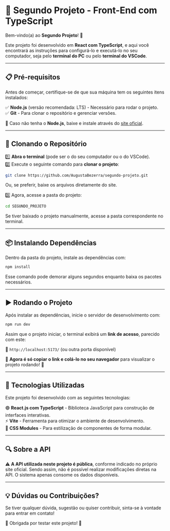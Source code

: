 # 🚀 Segundo Projeto - Front-End com TypeScript

Bem-vindo(a) ao **Segundo Projeto**! 🎉

Este projeto foi desenvolvido em **React com TypeScript**, e aqui você encontrará as instruções para configurá-lo e executá-lo no seu computador, seja pelo **terminal do PC** ou pelo **terminal do VSCode**.

---

## 📋 Pré-requisitos

Antes de começar, certifique-se de que sua máquina tem os seguintes itens instalados:

✅ **Node.js** (versão recomendada: LTS) - Necessário para rodar o projeto.  
✅ **Git** - Para clonar o repositório e gerenciar versões.  

🔹 Caso não tenha o **Node.js**, baixe e instale através do [site oficial](https://nodejs.org/pt/download).  

---

## 📂 Clonando o Repositório

1️⃣ **Abra o terminal** (pode ser o do seu computador ou o do VSCode).  
2️⃣ Execute o seguinte comando para **clonar o projeto**:

```bash
git clone https://github.com/AugustaBezerra/segundo-projeto.git
```

Ou, se preferir, baixe os arquivos diretamente do site.  

3️⃣ Agora, acesse a pasta do projeto:

```bash
cd SEGUNDO_PROJETO
```

Se tiver baixado o projeto manualmente, acesse a pasta correspondente no terminal.

---

## 📦 Instalando Dependências

Dentro da pasta do projeto, instale as dependências com:

```bash
npm install
```

Esse comando pode demorar alguns segundos enquanto baixa os pacotes necessários.  

---

## ▶️ Rodando o Projeto

Após instalar as dependências, inicie o servidor de desenvolvimento com:

```bash
npm run dev
```

Assim que o projeto iniciar, o terminal exibirá um **link de acesso**, parecido com este:

🔗 `http://localhost:5173/` (ou outra porta disponível)  

📌 **Agora é só copiar o link e colá-lo no seu navegador** para visualizar o projeto rodando! 🎉  

---

## 🎨 Tecnologias Utilizadas

Este projeto foi desenvolvido com as seguintes tecnologias:

🟣 **React.js com TypeScript** - Biblioteca JavaScript para construção de interfaces interativas.  
⚡ **Vite** - Ferramenta para otimizar o ambiente de desenvolvimento.  
🎨 **CSS Modules** - Para estilização de componentes de forma modular.  

---

## 🔍 Sobre a API

⚠️ **A API utilizada neste projeto é pública**, conforme indicado no próprio site oficial. Sendo assim, não é possível realizar modificações diretas na API. O sistema apenas consome os dados disponíveis.  

---

## 💡 Dúvidas ou Contribuições?

Se tiver qualquer dúvida, sugestão ou quiser contribuir, sinta-se à vontade para entrar em contato!  

💙 Obrigada por testar este projeto! 💙

